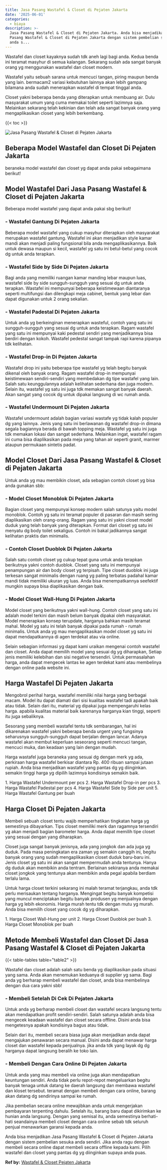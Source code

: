 ```yaml
---
title: Jasa Pasang Wastafel & Closet di Pejaten Jakarta
date: '2025-06-01'
categories:
  - biaya
description: >-
  Jasa Pasang Wastafel & Closet di Pejaten Jakarta. Anda bisa menjadikan Jasa
  Pasang Wastafel & Closet di Pejaten Jakarta dengan sistem pembelian sesuka
  anda s...
---
```


Wastafel dan closet kayaknya sudah tdk aneh lagi bagi anda. Kedua benda ini teramat masyhur di semua kalangan. Sekarang sudah ada sangat banyak orang yg menggunakan wastafel dan closet modern.

Wastafel yaitu sebuah sarana untuk mencuci tangan, piring maupun benda yang lain. bermacam2 variasi kebutuhan lainnya akan lebih gampang bilamana anda sudah menerapkan wastafel di tempat tinggal anda.

Closet yakni beberapa benda yang diterapkan untuk membuang air. Dulu masyarakat umum yang cuma memakai toilet seperti lazimnya saja. Melainkan sekarang telah kekinian dan telah ada sangat banyak orang yang mengaplikasikan closet yang lebih berkembang.

{{< toc >}}

![Jasa Pasang Wastafel & Closet di Pejaten Jakarta](/images/wastafel-closet-murah43.png)

## Beberapa Model Wastafel dan Closet Di Pejaten Jakarta

beraneka model wastafel dan closet yg dapat anda pakai sebagaimana berikut!

## Model Wastafel Dari Jasa Pasang Wastafel & Closet di Pejaten Jakarta

Beberapa model wastafel yang dapat anda pakai sbg berikut!

### \- Wastafel Gantung Di Pejaten Jakarta

Beberapa model wastafel yang cukup masyhur diterapkan oleh masyarakat merupakan wastafel gantung. Wastafel ini akan menjadikan style kamar mandi akan menjadi paling fungsional bila anda mengaplikasikannya. Baik untuk dewasa maupun si kecil, wastafel yg satu ini betul-betul yang cocok dg untuk anda terapkan.

### \- Wastafel Side by Side Di Pejaten Jakarta

Bagi anda yang memiliki ruangan kamar manding lebar maupun luas, wastafel side by side sungguh-sungguh yang sesuai dg untuk anda terapkan. Wastafel ini mempunyai beberapa keistimewaan diantaranya seperti multifungsi dan dilengkapi meja cabinet, bentuk yang lebar dan dapat digunakan untuk 2 orang sekalian.

### \- Wastafel Padestal Di Pejaten Jakarta

Untuk anda yg berkeinginan menerapkan wasteful, contoh yang satu ini sungguh-sungguh yang sesuai dg untuk anda terapkan. Ragam wastafel yang satu ini mempunyai kaki pedestal sendiri yang menjadikannya bisa berdiri dengan kokoh. Wastafel pedestal sangat tampak rapi karena pipanya tdk kelihatan.

### \- Wastafel Drop-in Di Pejaten Jakarta

Wastafel drop ini yaitu beberapa tipe wastafel yg telah begitu banyak dikenal oleh banyak orang. Ragam wastafel drop-in mempunyai keistimewaan sendiri-sendiri yang membedakan dg tipe wastafel yang lain. Salah satu keunggulannya adalah kelihatan sederhana dan juga modern. Selain itu, wastafel yg satu ini juga tdk memakan sangat banyak daerah. Akan sangat yang cocok dg untuk dipakai langsung di wc rumah anda.

### \- Wastafel Undermount Di Pejaten Jakarta

Wastafel undermount adalah bagian variasi wastafe yg tidak kalah populer dg yang lainnya. Jenis yang satu ini berlawanan dg wastafel drop-in dimana segala bagiannya berada di bawah topping meja. Wastafel yg satu ini juga tdk memakan lokasi dan sangat sederhana. Melainkan ingat, wastafel ragam ini cuma bisa diaplikasikan pada meja yang tahan air seperti granit, marmer ataupun permukaan sintetis padat.

## Model Closet Dari Jasa Pasang Wastafel & Closet di Pejaten Jakarta

Untuk anda yg mau membikin closet, ada sebagian contoh closet yg bisa anda gunakan sbb:

### \- Model Closet Monoblok Di Pejaten Jakarta

Bagian closet yang mempunyai konsep modern salah satunya yaitu model monoblok. Contoh yg satu ini teramat populer di pasaran dan masih sering diaplikasikan oleh orang-orang. Ragam yang satu ini yakni closet model duduk yang telah banyak yang diterapkan. Format dari closet yg satu ini menyatu dg body toilet sekaligus. Contoh ini bakal jadikannya sangat kelihatan praktis dan minimalis.

### \- Contoh Closet Duoblok Di Pejaten Jakarta

Salah satu contoh closet yg cukup tepat guna untuk anda terapkan berikutnya yakni contoh duoblok. Closet yang satu ini mempunyai penampungan air dan body closet yg terpisah. Tipe closet duoblok ini juga terkesan sangat minimalis dengan ruang yg paling terbatas padahal kamar mandi tidak memiliki ukuran yg luas. Anda bisa menempatkannya seefektif mungkin supaya bisa diaplikasikan dengan baik.

### \- Model Closet Wall-Hung Di Pejaten Jakarta

Model closet yang berikutnya yakni wall-hung. Contoh closet yang satu ini adalah model terkini dan masih belum banyak dipakai oleh masyarakat. Model menerapkan konsep terupdate, harganya bahkan masih teramat mahal. Model yg satu ini telah banyak dipakai pada rumah - rumah minimalis. Untuk anda yg mau mengaplikasikan model closet yg satu ini dapat mendapatkannya di agen terdekat atau via online.

Selain sebagian informasi yg dapat kami uraikan mengenai contoh wastafel dan closet. Anda dapat memilih model yang sesuai dg yg diharapkan, Setiap jenis memiliki kelebihan dan sisi negative tersendiri. Untuk permasalahan harga, anda dapat mengecek lantas ke agen terdekat kami atau membelinya dengan online pada website ini.

## Harga Wastafel Di Pejaten Jakarta

Mengobrol perihal harga, wastafel memiliki nilai harga yang berbagai macam. Model itu dapat diamati dari sisi kualitas wastafel tadi apakah baik atau tidak. Selain dari itu, material yg dipakai juga mempengaruhi kelas harga. apabila kualitas material baik karenanya harganya kian tinggi, seperti itu juga sebaliknya.

Sesorang yang membeli wastafel tentu tdk sembarangan, hal ini dikarenakan wastafel yakni beberapa benda urgent yang fungsinya seharusnya sungguh-sungguh dapat berjalan dengan lancar. Adanya wastafel akan membut keperluan seseorang seperti mencuci tangan, mencuci muka, dan keadaan yang lain dengan mudah.

Harga wastafel juga beraneka yang sesuai dg dengan merk yg ada, perkiraan harga wastafel berkisar diantara Rp. 400 ribuan sampai jutaan rupiah. Anda bisa menjadikan wastafel yang pantas dg yg diinginkan. semakin tinggi harga yg dipilih lazimnya kondisinya semakin baik.

1\. Harga Wastafel Undermount per pcs 2. Harga Wastafel Drop-in per pcs 3. Harga Wastafel Padestal per pcs 4. Harga Wastafel Side by Side per unit 5. Harga Wastafel Gantung per buah

## Harga Closet Di Pejaten Jakarta

Membeli sebuah closet tentu wajib memperhatikan tingkatan harga yg semestinya dibayarkan. Tips closet memiliki merk dan ragamnya tersendiri yg akan menjadi bagian barometer harga. Anda dapat memilih tipe closet yang sesuai dengan yang diharapkan.

Closet juga sangat banyak jenisnya, ada yang jongkok dan ada juga yg duduk. Pada masa peningkatan era zaman yg semakin canggih ini, begitu banyak orang yang sudah mengaplikasikan closet duduk baru-baru ini. Jenis closet yg satu ini akan sangat mempermudah anda tentunya. Hanya dg duduk akan membikin anda tentram. Berlainan sekiranya anda memakai closet jongkok yang tentunya akan membikin anda pegal apabila berdiam terlalu lama.

Untuk harga closet terkini sekarang ini malah teramat terjangkau, anda tdk perlu merisaukan tentang harganya. Mengingat begitu banyak kompetisi yang muncul menciptakan begitu banyak produsen yg menjualnya dengan harga yg lebih ekonomis. Harga murah tentu tdk dengan mutu yg murah. Anda bisa memilih closet yang cocok dg yg diharapkan.

1\. Harga Closet Wall-Hung per unit 2. Harga Closet Duoblok per buah 3. Harga Closet Monoblok per buah

## Metode Membeli Wastafel dan Closet Di Jasa Pasang Wastafel & Closet di Pejaten Jakarta

{{< table-tables table="table2" >}}

Wastafel dan closet adalah salah satu benda yg diaplikasikan pada situasi yang sama. Anda akan menemukan keduanya di supplier yg sama. Bagi anda yg berharap membeli wastafel dan closet, anda bisa membelinya dengan dua cara yakni sbb!

### \- Membeli Setelah Di Cek Di Pejaten Jakarta

Untuk anda yg berharap membeli closet dan wastafel secara langsung tentu akan mendapatkan profit sendiri-sendiri. Salah satunya adalah anda bisa mengecek keadaan wastafel dan closet secara offline. Disini anda bisa mengetesnya apakah kondisinya bagus atau tidak.

Selain dari itu, membeli secara biasa juga akan menjadikan anda dapat mengajukan penawaran secara manual. Disini anda dapat menawar harga closet dan wastafel kepada penjualnya. jika anda tdk yang layak dg dg harganya dapat langsung beralih ke toko lain.

### \- Membeli Dengan Cara Online Di Pejaten Jakarta

Untuk anda yang mau membeli via online juga akan mendapatkan keuntungan sendiri. Anda tidak perlu repot-repot mengeluarkan begitu banyak tenaga untuk datang ke daerah langsung dan membawa wastafel dan kloset tersebut. teramat dengan membeli dengan cara online, barang akan datang dg sendirinya sampai ke rumah.

Jika pembelian secara online mewajibkan anda untuk mengerjakan pembayaran terpenting dahulu. Setelah itu, barang baru dapat dikirimkan ke hunian anda langsung. Dengan yang semisal itu, anda semestinya berhati-hati seandainya membeli closet dengan cara online sebab tdk seluruh penjual menawarkan garansi kepada anda.

Anda bisa menjadikan Jasa Pasang Wastafel & Closet di Pejaten Jakarta dengan sistem pembelian sesuka anda sendiri. Jika anda ragu dengan membeli secara online dapat membeli secara offline kepada kami. Pilih wastafel dan closet yang pantas dg yg diinginkan supaya anda puas.

**Ref by:** [Wastafel & Closet Pejaten Jakarta](https://id.wikipedia.org/wiki/Wastafel)

